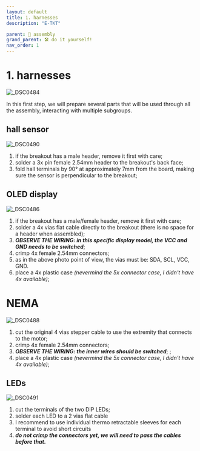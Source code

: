 ```yaml
---
layout: default
title: 1. harnesses
description: "E-TKT"

parent: 🧩 assembly
grand_parent: 🛠️ do it yourself!
nav_order: 1
---
```


# **1. harnesses**

![_DSC0484](https://user-images.githubusercontent.com/15098003/196167866-c9dad3e1-6fc4-4c4f-b2bf-710a4462bdb5.jpg)

In this first step, we will prepare several parts that will be used through all the assembly, interacting with multiple subgroups.

## hall sensor

![_DSC0490](https://user-images.githubusercontent.com/15098003/196168016-5dbd1229-9154-4916-a2e2-4ef6edc4835c.jpg)

1. if the breakout has a male header, remove it first with care;
2. solder a 3x pin female 2.54mm header to the breakout's back face;
3. fold hall terminals by 90° at approximately 7mm from the board, making sure the sensor is perpendicular to the breakout;


## OLED display

![_DSC0486](https://user-images.githubusercontent.com/15098003/196167931-365aa63a-cd00-4597-9fc7-0f9ee8d28bfd.jpg)

1. if the breakout has a male/female header, remove it first with care;
2. solder a 4x vias flat cable directly to the breakout (there is no space for a header when assembled);
3. ***OBSERVE THE WIRING: in this specific display model, the VCC and GND needs to be switched***;
4. crimp 4x female 2.54mm connectors;
6. as in the above photo point of view, the vias must be: SDA, SCL, VCC, GND.
5. place a 4x plastic case *(nevermind the 5x connector case, I didn't have 4x available)*;


# NEMA 

![_DSC0488](https://user-images.githubusercontent.com/15098003/196168345-3b4173bf-d00f-4c8d-a072-563242f6d99c.jpg)

1. cut the original 4 vias stepper cable to use the extremity that connects to the motor;
2. crimp 4x female 2.54mm connectors;
3. ***OBSERVE THE WIRING: the inner wires should be switched***; ;
4. place a 4x plastic case *(nevermind the 5x connector case, I didn't have 4x available)*;


## LEDs

![_DSC0491](https://user-images.githubusercontent.com/15098003/196168461-33125586-b510-42de-9042-6b23a2de6909.jpg)
1. cut the terminals of the two DIP LEDs;
2. solder each LED to a 2 vias flat cable
3. I recommend to use individual thermo retractable sleeves for each terminal to avoid short circuits
4. ***do not crimp the connectors yet, we will need to pass the cables before that.***
